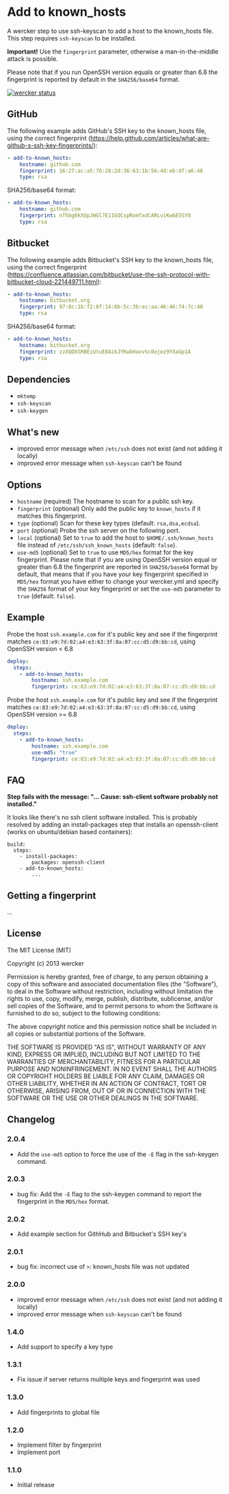 # Add to known_hosts

A wercker step to use ssh-keyscan to add a host to the known_hosts file. This step requires 
`ssh-keyscan` to be installed.

**Important!** Use the `fingerprint` parameter, otherwise a man-in-the-middle attack is possible.

Please note that if you run OpenSSH version equals or greater than 6.8 the fingerprint is reported by default in the `SHA256/base64` format.

[![wercker status](https://app.wercker.com/status/85d1e231bf48bd1b3b7d9a2073a6f75a/m "wercker status")](https://app.wercker.com/project/bykey/85d1e231bf48bd1b3b7d9a2073a6f75a)

## GitHub

The following example adds GitHub's SSH key to the known_hosts file, using the
correct fingerprint (https://help.github.com/articles/what-are-github-s-ssh-key-fingerprints/):

```yaml
- add-to-known_hosts:
    hostname: github.com
    fingerprint: 16:27:ac:a5:76:28:2d:36:63:1b:56:4d:eb:df:a6:48
    type: rsa
```

SHA256/base64 format:

```yaml
- add-to-known_hosts:
    hostname: github.com
    fingerprint: nThbg6kXUpJWGl7E1IGOCspRomTxdCARLviKw6E5SY8
    type: rsa
```

## Bitbucket

The following example adds Bitbucket's SSH key to the known_hosts file, using
the correct fingerprint (https://confluence.atlassian.com/bitbucket/use-the-ssh-protocol-with-bitbucket-cloud-221449711.html):

```yaml
- add-to-known_hosts:
    hostname: bitbucket.org
    fingerprint: 97:8c:1b:f2:6f:14:6b:5c:3b:ec:aa:46:46:74:7c:40
    type: rsa
```

SHA256/base64 format:

```yaml
- add-to-known_hosts:
    hostname: bitbucket.org
    fingerprint: zzXQOXSRBEiUtuE8AikJYKwbHaxvSc0ojez9YXaGp1A
    type: rsa
```

## Dependencies

- `mktemp`
- `ssh-keyscan`
- `ssh-keygen`

## What's new

- improved error message when `/etc/ssh` does not exist (and not adding it locally)
- improved error message when `ssh-keyscan` can't be found

## Options

* `hostname` (required) The hostname to scan for a public ssh key.
* `fingerprint` (optional) Only add the public key to `known_hosts` if it matches this fingerprint.
* `type` (optional) Scan for these key types (default: `rsa,dsa,ecdsa`).
* `port` (optional) Probe the ssh server on the following port.
* `local` (optional) Set to `true` to add the host to `$HOME/.ssh/known_hosts` file instead of `/etc/ssh/ssh_known_hosts` (default: `false`).
* `use-md5` (optional) Set to `true` to use `MD5/hex` format for the key
fingerprint. Please note that if you are using OpenSSH version equal or
greater than 6.8 the fingerprint are reported in `SHA256/base64` format by
default, that means that if you have your key fingerprint specified in
`MD5/hex` format you have either to change your wercker.yml and specify the
`SHA256` format of your key fingerprint or set the `use-md5` parameter to
`true` (default: `false`).

## Example

Probe the host `ssh.example.com` for it's public key and see if the fingerprint matches `ce:83:e9:7d:02:a4:e3:63:3f:8a:07:cc:d5:d9:bb:cd`, using OpenSSH version < 6.8

``` yaml
deploy:
  steps:
    - add-to-known_hosts:
        hostname: ssh.example.com
        fingerprint: ce:83:e9:7d:02:a4:e3:63:3f:8a:07:cc:d5:d9:bb:cd
```

Probe the host `ssh.example.com` for it's public key and see if the fingerprint matches `ce:83:e9:7d:02:a4:e3:63:3f:8a:07:cc:d5:d9:bb:cd`, using OpenSSH version >= 6.8

``` yaml
deploy:
  steps:
    - add-to-known_hosts:
        hostname: ssh.example.com
        use-md5: "true"
        fingerprint: ce:83:e9:7d:02:a4:e3:63:3f:8a:07:cc:d5:d9:bb:cd
```

## FAQ

__Step fails with the message: "... Cause: ssh-client software probably not installed."__

It looks like there's no ssh client software installed. This is probably resolved by adding an install-packages step that installs an openssh-client (works on ubuntu/debian based
containers):

```
build:
  steps:
    - install-packages:
        packages: openssh-client
    - add-to-known_hosts:
        ...
```

## Getting a fingerprint

...

## License

The MIT License (MIT)

Copyright (c) 2013 wercker

Permission is hereby granted, free of charge, to any person obtaining a copy of
this software and associated documentation files (the "Software"), to deal in
the Software without restriction, including without limitation the rights to
use, copy, modify, merge, publish, distribute, sublicense, and/or sell copies of
the Software, and to permit persons to whom the Software is furnished to do so,
subject to the following conditions:

The above copyright notice and this permission notice shall be included in all
copies or substantial portions of the Software.

THE SOFTWARE IS PROVIDED "AS IS", WITHOUT WARRANTY OF ANY KIND, EXPRESS OR
IMPLIED, INCLUDING BUT NOT LIMITED TO THE WARRANTIES OF MERCHANTABILITY, FITNESS
FOR A PARTICULAR PURPOSE AND NONINFRINGEMENT. IN NO EVENT SHALL THE AUTHORS OR
COPYRIGHT HOLDERS BE LIABLE FOR ANY CLAIM, DAMAGES OR OTHER LIABILITY, WHETHER
IN AN ACTION OF CONTRACT, TORT OR OTHERWISE, ARISING FROM, OUT OF OR IN
CONNECTION WITH THE SOFTWARE OR THE USE OR OTHER DEALINGS IN THE SOFTWARE.

## Changelog

### 2.0.4
- Add the `use-md5` option to force the use of the `-E` flag in the ssh-keygen command.

### 2.0.3
- bug fix: Add the `-E` flag to the ssh-keygen command to report the fingerprint in the `MD5/hex` format.

### 2.0.2

- Add example section for GithHub and Bitbucket's SSH key's

### 2.0.1

- bug fix: incorrect use of `>`: known_hosts file was not updated

### 2.0.0

- improved error message when `/etc/ssh` does not exist (and not adding it locally)
- improved error message when `ssh-keyscan` can't be found

### 1.4.0

- Add support to specify a key type

### 1.3.1

- Fix issue if server returns multiple keys and fingerprint was used

### 1.3.0

- Add fingerprints to global file

### 1.2.0

- Implement filter by fingerprint
- Implement port

### 1.1.0

- Initial release
